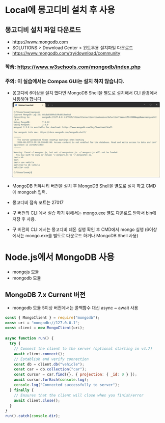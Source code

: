 # Local에 몽고디비 설치 후 사용

## 몽고디비 설치 파일 다운로드 
- https://www.mongodb.com
- SOLUTIONS > Download Center > 윈도우용 설치파일 다운로드
- https://www.mongodb.com/try/download/community

### 학습: https://www.w3schools.com/mongodb/index.php

### 주의: 이 실습에서는 Compas GUI는 설치 하지 않습니다. 
- 몽고디비 6이상을 설치 했다면 MongoDB Shell을 별도로 설치해서 CLI 환경에서 사용해야 합니다. 
![mongodb shell](./image.png)

- MongoDB 커뮤니티 버전을 설치 후 MongoDB Shell을 별도로 설치 하고 CMD에 mongosh 입력.
- 몽고디비 접속 포트는 27017
- 구 버전의 CLI 에서 실습 하기 위해서는 mongo.exe 별도 다운로드 받아서 bin에 저장 후 사용.
- 구 버전의 CLI 에서는 몽고디비 데몬 실행 확인 후 CMD에서 mongo 실행
(6이상에서는 mongo.exe를 별도로 다운로드 하거나 MongoDB Shell 사용)

# Node.js에서 MongoDB 사용
- mongojs 모듈
- mongodb 모듈

## MongoDB 7.x Current 버전
- mongodb 모듈 5이상 버전에서는 콜백함수 대신 async ~ await 사용

``` javascript
const { MongoClient } = require("mongodb");
const uri = "mongodb://127.0.0.1";
const client = new MongoClient(uri);

async function run() {
  try {
    // Connect the client to the server (optional starting in v4.7)
    await client.connect();
    // Establish and verify connection
    const db = client.db("vehicle");
    const car = db.collection("car");
    const cursor = car.find({}, { projection: { _id: 0 } });
    await cursor.forEach(console.log);
    console.log("Connected successfully to server");
  } finally {
    // Ensures that the client will close when you finish/error
    await client.close();
  }
}
run().catch(console.dir);

```